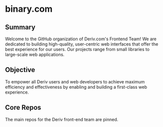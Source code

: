 # binary.com
## Summary

Welcome to the GitHub organization of Deriv.com's Frontend Team! We are dedicated to building high-quality, user-centric web interfaces that offer the best experience for our users. Our projects range from small libraries to large-scale web applications.

## Objective
To empower all Deriv users and web developers to achieve maximum efficiency and effectiveness by enabling and building a first-class web experience.

## Core Repos
The main repos for the Deriv front-end team are pinned.
